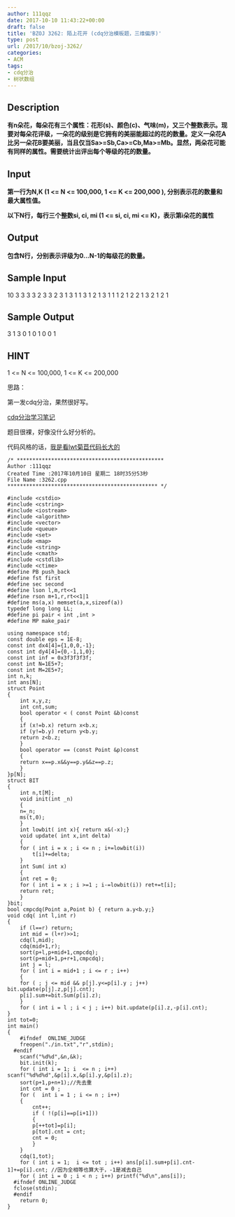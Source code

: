 ```yaml
---
author: 111qqz
date: 2017-10-10 11:43:22+00:00
draft: false
title: 'BZOJ 3262: 陌上花开 (cdq分治模板题，三维偏序)'
type: post
url: /2017/10/bzoj-3262/
categories:
- ACM
tags:
- cdq分治
- 树状数组
---
```








## Description







**有n朵花，每朵花有三个属性：花形(s)、颜色(c)、气味(m)，又三个整数表示。现要对每朵花评级，一朵花的级别是它拥有的美丽能超过的花的数量。定义一朵花A比另一朵花B要美丽，当且仅当Sa>=Sb,Ca>=Cb,Ma>=Mb。显然，两朵花可能有同样的属性。需要统计出评出每个等级的花的数量。**








## Input








**第一行为N,K (1 <= N <= 100,000, 1 <= K <= 200,000 ), 分别表示花的数量和最大属性值。**




**以下N行，每行三个整数si, ci, mi (1 <= si, ci, mi <= K)，表示第i朵花的属性**








## Output








**包含N行，分别表示评级为0...N-1的每级花的数量。**








## Sample Input





10 3
3 3 3
2 3 3
2 3 1
3 1 1
3 1 2
1 3 1
1 1 2
1 2 2
1 3 2
1 2 1






## Sample Output





3
1
3
0
1
0
1
0
0
1






## HINT







1 <= N <= 100,000, 1 <= K <= 200,000







思路：

第一发cdq分治，果然很好写。

[cdq分治学习笔记](https://111qqz.com/wordpress/2017/10/cdq/)

题目很裸，好像没什么好分析的。

代码风格的话，[我是看lwt菊苣代码长大的](http://blog.csdn.net/lwt36/article/details/50625051)


    
    /* ***********************************************
    Author :111qqz
    Created Time :2017年10月10日 星期二 18时35分53秒
    File Name :3262.cpp
    ************************************************ */
    
    #include <cstdio>
    #include <cstring>
    #include <iostream>
    #include <algorithm>
    #include <vector>
    #include <queue>
    #include <set>
    #include <map>
    #include <string>
    #include <cmath>
    #include <cstdlib>
    #include <ctime>
    #define PB push_back
    #define fst first
    #define sec second
    #define lson l,m,rt<<1
    #define rson m+1,r,rt<<1|1
    #define ms(a,x) memset(a,x,sizeof(a))
    typedef long long LL;
    #define pi pair < int ,int >
    #define MP make_pair
    
    using namespace std;
    const double eps = 1E-8;
    const int dx4[4]={1,0,0,-1};
    const int dy4[4]={0,-1,1,0};
    const int inf = 0x3f3f3f3f;
    const int N=1E5+7;
    const int M=2E5+7;
    int n,k;
    int ans[N];
    struct Point
    {
        int x,y,z;
        int cnt,sum;
        bool operator < ( const Point &b)const
        {
        if (x!=b.x) return x<b.x;
        if (y!=b.y) return y<b.y;
        return z<b.z;
        }
        bool operator == (const Point &p)const
        {
        return x==p.x&&y==p.y&&z==p.z;
        }
    }p[N];
    struct BIT
    {
        int n,t[M];
        void init(int _n)
        {
        n=_n;
        ms(t,0);
        }
        int lowbit( int x){ return x&(-x);}
        void update( int x,int delta)
        {
        for ( int i = x ; i <= n ; i+=lowbit(i))
            t[i]+=delta;
        }
        int Sum( int x)
        {
        int ret = 0;
        for ( int i = x ; i >=1 ; i-=lowbit(i)) ret+=t[i];
        return ret;
        }
    }bit;
    bool cmpcdq(Point a,Point b) { return a.y<b.y;}
    void cdq( int l,int r)
    {
        if (l==r) return;
        int mid = (l+r)>>1;
        cdq(l,mid);
        cdq(mid+1,r);
        sort(p+l,p+mid+1,cmpcdq);
        sort(p+mid+1,p+r+1,cmpcdq);
        int j = l;
        for ( int i = mid+1 ; i <= r ; i++)
        {
        for ( ; j <= mid && p[j].y<=p[i].y ; j++) bit.update(p[j].z,p[j].cnt);
        p[i].sum+=bit.Sum(p[i].z);
        }
        for ( int i = l ; i < j ; i++) bit.update(p[i].z,-p[i].cnt);
    }
    int tot=0;
    int main()
    {
        #ifndef  ONLINE_JUDGE 
        freopen("./in.txt","r",stdin);
      #endif
        scanf("%d%d",&n,&k);
        bit.init(k);
        for ( int i = 1; i  <= n ; i++) scanf("%d%d%d",&p[i].x,&p[i].y,&p[i].z);
        sort(p+1,p+n+1);//先去重
        int cnt = 0 ;
        for (  int i = 1 ; i <= n ; i++)
        {
            cnt++;
            if ( !(p[i]==p[i+1]))
            {
            p[++tot]=p[i];
            p[tot].cnt = cnt;
            cnt = 0;
            }
        }
        cdq(1,tot);
        for ( int i = 1;  i <= tot ; i++) ans[p[i].sum+p[i].cnt-1]+=p[i].cnt; //因为全相等也算大于，-1是减去自己
        for ( int i = 0 ; i < n ; i++) printf("%d\n",ans[i]);
      #ifndef ONLINE_JUDGE  
      fclose(stdin);
      #endif
        return 0;
    }
    






